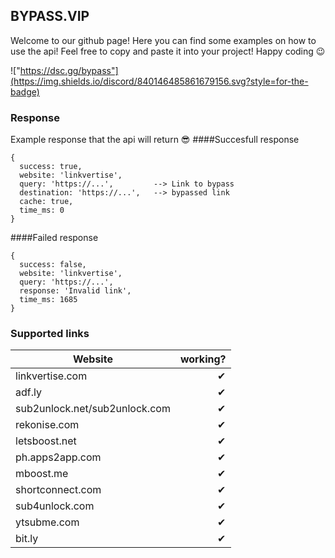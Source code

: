 ## BYPASS.VIP

Welcome to our github page! Here you can find some examples on how to use the api! Feel free to copy and paste it into your project! Happy coding 😉

!["https://dsc.gg/bypass"](https://img.shields.io/discord/840146485861679156.svg?style=for-the-badge)


### Response
Example response that the api will return 😎
####Succesfull response
``` 
{
  success: true,
  website: 'linkvertise',
  query: 'https://...',         --> Link to bypass
  destination: 'https://...',   --> bypassed link
  cache: true,
  time_ms: 0
}
```
####Failed response
```
{
  success: false,
  website: 'linkvertise',
  query: 'https://...',
  response: 'Invalid link',
  time_ms: 1685
}
```
### Supported links
| Website       | working?      | 
| ------------- | -------------:| 
| linkvertise.com      | ✔ | 
| adf.ly      | ✔     | 
| sub2unlock.net/sub2unlock.com | ✔     | 
| rekonise.com | ✔      | 
| letsboost.net | ✔      | 
| ph.apps2app.com | ✔     | 
| mboost.me | ✔     | 
| shortconnect.com | ✔     | 
| sub4unlock.com | ✔     | 
| ytsubme.com | ✔      | 
| bit.ly | ✔      | 
